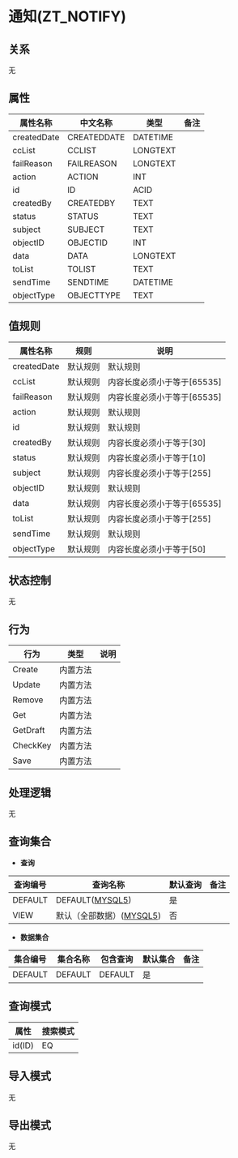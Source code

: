 # 通知(ZT_NOTIFY)

  

## 关系
无

## 属性

| 属性名称        |    中文名称    | 类型     |  备注  |
| --------   |------------| -----   |  -------- | 
|createdDate|CREATEDDATE|DATETIME|&nbsp;|
|ccList|CCLIST|LONGTEXT|&nbsp;|
|failReason|FAILREASON|LONGTEXT|&nbsp;|
|action|ACTION|INT|&nbsp;|
|id|ID|ACID|&nbsp;|
|createdBy|CREATEDBY|TEXT|&nbsp;|
|status|STATUS|TEXT|&nbsp;|
|subject|SUBJECT|TEXT|&nbsp;|
|objectID|OBJECTID|INT|&nbsp;|
|data|DATA|LONGTEXT|&nbsp;|
|toList|TOLIST|TEXT|&nbsp;|
|sendTime|SENDTIME|DATETIME|&nbsp;|
|objectType|OBJECTTYPE|TEXT|&nbsp;|

## 值规则
| 属性名称    | 规则    |  说明  |
| --------   |------------| ----- | 
|createdDate|默认规则|默认规则|
|ccList|默认规则|内容长度必须小于等于[65535]|
|failReason|默认规则|内容长度必须小于等于[65535]|
|action|默认规则|默认规则|
|id|默认规则|默认规则|
|createdBy|默认规则|内容长度必须小于等于[30]|
|status|默认规则|内容长度必须小于等于[10]|
|subject|默认规则|内容长度必须小于等于[255]|
|objectID|默认规则|默认规则|
|data|默认规则|内容长度必须小于等于[65535]|
|toList|默认规则|内容长度必须小于等于[255]|
|sendTime|默认规则|默认规则|
|objectType|默认规则|内容长度必须小于等于[50]|

## 状态控制

无


## 行为
| 行为    | 类型    |  说明  |
| --------   |------------| ----- | 
|Create|内置方法|&nbsp;|
|Update|内置方法|&nbsp;|
|Remove|内置方法|&nbsp;|
|Get|内置方法|&nbsp;|
|GetDraft|内置方法|&nbsp;|
|CheckKey|内置方法|&nbsp;|
|Save|内置方法|&nbsp;|

## 处理逻辑
无

## 查询集合

* **查询**

| 查询编号 | 查询名称       | 默认查询 |   备注|
| --------  | --------   | --------   | ----- |
|DEFAULT|DEFAULT([MYSQL5](../../appendix/query_MYSQL5.md#Notify_Default))|是|&nbsp;|
|VIEW|默认（全部数据）([MYSQL5](../../appendix/query_MYSQL5.md#Notify_View))|否|&nbsp;|

* **数据集合**

| 集合编号 | 集合名称   |  包含查询  | 默认集合 |   备注|
| --------  | --------   | -------- | --------   | ----- |
|DEFAULT|DEFAULT|DEFAULT|是|&nbsp;|

## 查询模式
| 属性      |    搜索模式     |
| --------   |------------|
|id(ID)|EQ|

## 导入模式
无


## 导出模式
无

